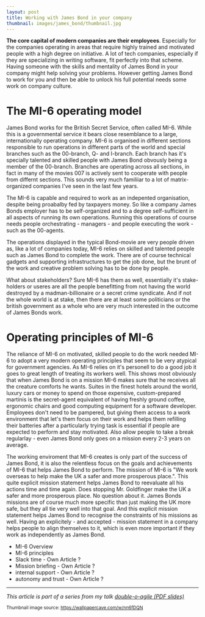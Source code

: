 ```yaml
---
layout: post
title: Working with James Bond in your company
thumbnail: images/james_bond/thumbnail.jpg
---
```


**The core capital of modern companies are their employees**. Especially for the companies operating in areas that require highly trained and motivated people with a high degree on initiative. A lot of tech companies, especially if they are specializing in writing software, fit perfectly into that scheme. Having someone with the skills and mentality of James Bond in your company might help solving your problems. However getting James Bond to work for you and then be able to unlock his full potential needs some work on company culture. 

# The MI-6 operating model

James Bond works for the British Secret Service, often called MI-6. While this is a governmental service it bears close resemblance to a large, internationally operating company. MI-6 is organised in different sections responsible to run operations in different parts of the world and special branches such as the 00-branch, Q- and I-branch. Each branch has it's specially talented and skilled people with James Bond obvously being a member of the 00-branch. Branches are operating across all sections, in fact in many of the movies 007 is actively sent to cooperate with people from differnt sections. This sounds very much familiiar to a lot of matrix-organized companies I've seen in the last few years. 

The MI-6 is capable and required to work as an indepented organisation, despite being proabalby fed by taxpayers money. So like a company James Bonds employer has to be self-organized and to a degree self-sufficient in all aspects of running its own operations. Running this operations of course needs people orchestrating - managers - and people executing the work - such as the 00-agents. 

The operations displayed in the typical Bond-movie are very people driven as, like a lot of companies today, MI-6 relies on skilled and talented people such as James Bond to complete the work. There are of course technical gadgets and supporting infrastructures to get the job done, but the brunt of the work and creative problem solving has to be done by people.

What about stakeholders? Sure MI-6 has them as well, essentially it's stake-holders or useres are all the people benefitting from not having the world destroyed by a madman-billionaire or a secret crime syndicate. And if not the whole world is at stake, then there are at least some politicians or the british government as a whole who are very much interested in the outcome of James Bonds work. 

# Operating principles of MI-6

The reliance of MI-6 on motivated, skilled people to do the work needed MI-6 to adopt a very modern operating principles that seem to be very atypical for government agencies. As MI-6 relies on it's personell to do a good job it goes to great length of treating its workers well. This shows most obviously that when James Bond is on a mission MI-6 makes sure that he receives all the creature comforts he wants. Suites in the finest hotels around the world, luxury cars or money to spend on those expensive, custom-prepared martinis is the secret-agent equivalent of having freshly ground coffee, ergonomic chairs and good computing equipment for a software developer. Employees don't need to be pampered, but giving them access to a work environment that let's them focus on their work and helps them refilling their batteries after a particularly trying task is essential if people are expected to perform and stay motivated. Also allow people to take a break regularlay - even James Bond only goes on a mission every 2-3 years on average. 

The working enviroment that MI-6 creates is only part of the success of James Bond, it is also the relentless focus on the goals and achievements of MI-6 that helps James Bond to perform. The mission of MI-6 is "We work overseas to help make the UK a safer and more prosperous place.". This quite explicit mission statement helps James Bond to reevaluate all his actions time and time again. Does stopping Mr. Goldfinger make the UK a safer and more prosperous place. No question about it. 
James Bonds missions are of course much more specific than just making the UK more safe, but they all tie very well into that goal. And this explicit mission statement helps James Bond to recognise the constraints of his missions as well. Having an explicitely - and accepted - mission statement in a company helps people to align themselves to it, which is even more important if they work as independently as James Bond. 

	

 * MI-6 Overview
 * MI-6 principles
 * Slack time - Own Article ?
 * Mission briefing - Own Article ?
 * internal support - Own Article ? 
 * autonomy and trust - Own Article ?

---
*This article is part of a series from my talk [double-o-agile (PDF slides)](/images/james_bond/00agile_english.pdf)*


<sub>Thumbnail image source: https://wallpapercave.com/w/nn6fDQN</sub>



